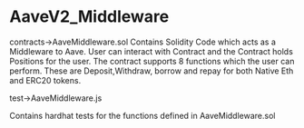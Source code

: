 # AaveV2_Middleware

contracts->AaveMiddleware.sol
Contains Solidity Code which acts as a Middleware to Aave. User can interact with Contract and the Contract holds Positions for the user. The contract supports 8 functions which the user can perform. These are Deposit,Withdraw, borrow and repay for both Native Eth and ERC20 tokens.

test->AaveMiddleware.js

Contains hardhat tests for the functions defined in AaveMiddleware.sol
